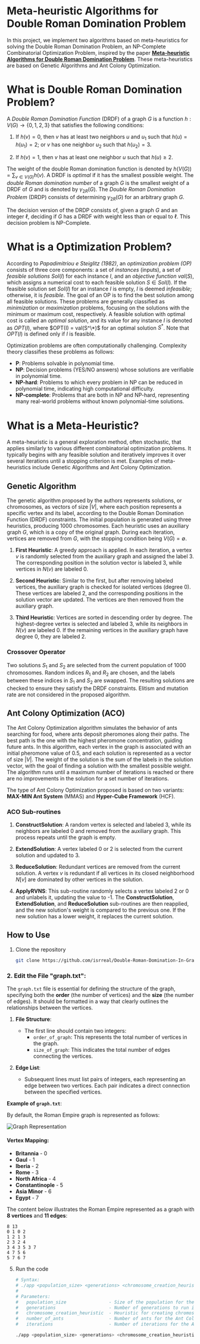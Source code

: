 # Meta-heuristic Algorithms for Double Roman Domination Problem

In this project, we implement two algorithms based on meta-heuristics for solving the Double Roman Domination Problem, an NP-Complete Combinatorial Optimization Problem, inspired by the paper [**Meta-heuristic Algorithms for Double Roman Domination Problem**](https://doi.org/10.1016/j.asoc.2024.111306). These meta-heuristics are based on Genetic Algorithms and Ant Colony Optimization.

# What is Double Roman Domination Problem?

A *Double Roman Domination Function* (DRDF) of a graph $G$ is a function $h: V(G) \rightarrow \{0, 1, 2, 3\}$ that satisfies the following conditions:

1. If $h(v) = 0$, then $v$ has at least two neighbors $u$ and $u_1$ such that $h(u) = h(u_1) = 2$; or $v$ has one neighbor $u_2$ such that $h(u_2) = 3$.

2. If $h(v) = 1$, then $v$ has at least one neighbor $u$ such that $h(u) \geq 2$.

The weight of the double Roman domination function is denoted by $h(V(G)) = \sum_{v \in V(G)} h(v)$. A DRDF is *optimal* if it has the smallest possible weight. The *double Roman domination number* of a graph $G$ is the smallest weight of a DRDF of $G$ and is denoted by $\gamma_{2R}(G)$. The *Double Roman Domination Problem* (DRDP) consists of determining $\gamma_{2R}(G)$ for an arbitrary graph $G$.

The decision version of the DRDP consists of, given a graph $G$ and an integer $\ell$, deciding if $G$ has a DRDF with weight less than or equal to $\ell$. This decision problem is NP-Complete.

# What is a Optimization Problem?

According to *Papadimitriou e Steiglitz (1982)*, an *optimization problem (OP)* consists of three core components: a set of *instances* (inputs), a set of *feasible solutions* $Sol(I)$ for each instance $I$, and an *objective function* $val(S)$, which assigns a numerical cost to each feasible solution $S \in Sol(I)$. If the feasible solution set $Sol(I)$ for an instance $I$ is empty, $I$ is deemed *infeasible*; otherwise, it is *feasible*. The goal of an OP is to find the best solution among all feasible solutions. These problems are generally classified as *minimization* or *maximization* problems, focusing on the solutions with the minimum or maximum cost, respectively. A feasible solution with optimal cost is called an *optimal solution*, and its value for any instance $I$ is denoted as $OPT(I)$, where $OPT(I) = val(S^\*)$ for an optimal solution $S^*$. Note that $OPT(I)$ is defined only if $I$ is feasible.

Optimization problems are often computationally challenging. Complexity theory classifies these problems as follows:

- **P**: Problems solvable in polynomial time.
- **NP**: Decision problems (YES/NO answers) whose solutions are verifiable in polynomial time.
- **NP-hard**: Problems to which every problem in NP can be reduced in polynomial time, indicating high computational difficulty.
- **NP-complete**: Problems that are both in NP and NP-hard, representing many real-world problems without known polynomial-time solutions.

# What is a Meta-Heuristic?
A meta-heuristic is a general exploration method, often stochastic, that applies similarly to various different combinatorial optimization problems. It typically begins with any feasible solution and iteratively improves it over several iterations until a stopping criterion is met. Examples of meta-heuristics include Genetic Algorithms and Ant Colony Optimization.


## Genetic Algorithm

The genetic algorithm proposed by the authors represents solutions, or chromosomes, as vectors of size $|V|$, where each position represents a specific vertex and its label, according to the Double Roman Domination Function (DRDF) constraints. The initial population is generated using three heuristics, producing 1000 chromosomes. Each heuristic uses an auxiliary graph $G$, which is a copy of the original graph. During each iteration, vertices are removed from $G$, with the stopping condition being $V(G) = \emptyset$.

1. **First Heuristic**: A greedy approach is applied. In each iteration, a vertex $v$ is randomly selected from the auxiliary graph and assigned the label 3. The corresponding position in the solution vector is labeled 3, while vertices in $N(v)$ are labeled 0.
   
2. **Second Heuristic**: Similar to the first, but after removing labeled vertices, the auxiliary graph is checked for isolated vertices (degree 0). These vertices are labeled 2, and the corresponding positions in the solution vector are updated. The vertices are then removed from the auxiliary graph.

3. **Third Heuristic**: Vertices are sorted in descending order by degree. The highest-degree vertex is selected and labeled 3, while its neighbors in $N(v)$ are labeled 0. If the remaining vertices in the auxiliary graph have degree 0, they are labeled 2.

### Crossover Operator

Two solutions $S_1$ and $S_2$ are selected from the current population of 1000 chromosomes. Random indices $R_1$ and $R_2$ are chosen, and the labels between these indices in $S_1$ and $S_2$ are swapped. The resulting solutions are checked to ensure they satisfy the DRDF constraints. Elitism and mutation rate are not considered in the proposed algorithm.

## Ant Colony Optimization (ACO)

The Ant Colony Optimization algorithm simulates the behavior of ants searching for food, where ants deposit pheromones along their paths. The best path is the one with the highest pheromone concentration, guiding future ants. In this algorithm, each vertex in the graph is associated with an initial pheromone value of 0.5, and each solution is represented as a vector of size $|V|$. The weight of the solution is the sum of the labels in the solution vector, with the goal of finding a solution with the smallest possible weight. The algorithm runs until a maximum number of iterations is reached or there are no improvements in the solution for a set number of iterations.

The type of Ant Colony Optimization proposed is based on two variants: **MAX-MIN Ant System** (MMAS) and **Hyper-Cube Framework** (HCF).

### ACO Sub-routines

1. **ConstructSolution**: A random vertex is selected and labeled 3, while its neighbors are labeled 0 and removed from the auxiliary graph. This process repeats until the graph is empty.

2. **ExtendSolution**: A vertex labeled 0 or 2 is selected from the current solution and updated to 3.

3. **ReduceSolution**: Redundant vertices are removed from the current solution. A vertex $v$ is redundant if all vertices in its closed neighborhood $N[v]$ are dominated by other vertices in the solution.

4. **ApplyRVNS**: This sub-routine randomly selects a vertex labeled 2 or 0 and unlabels it, updating the value to -1. The **ConstructSolution**, **ExtendSolution**, and **ReduceSolution** sub-routines are then reapplied, and the new solution's weight is compared to the previous one. If the new solution has a lower weight, it replaces the current solution.



## How to Use

1. Clone the repository
   ```bash
   git clone https://github.com/isrreal/Double-Roman-Domination-In-Graphs-meta-heuristics.git
### 2. Edit the File "graph.txt":

The `graph.txt` file is essential for defining the structure of the graph, specifying both the **order** (the number of vertices) and the **size** (the number of edges). It should be formatted in a way that clearly outlines the relationships between the vertices.

1. **File Structure**:
   - The first line should contain two integers:
     - `order_of_graph`: This represents the total number of vertices in the graph.
     - `size_of_graph`: This indicates the total number of edges connecting the vertices.
   
2. **Edge List**:
   - Subsequent lines must list pairs of integers, each representing an edge between two vertices. Each pair indicates a direct connection between the specified vertices.

**Example of `graph.txt`**:

By default, the Roman Empire graph is represented as follows:

![Graph Representation](https://github.com/user-attachments/assets/d7ec6492-6090-4e5a-8173-01f1ace57b5a)

#### Vertex Mapping:
- **Britannia** - 0
- **Gaul** - 1
- **Iberia** - 2
- **Rome** - 3
- **North Africa** - 4
- **Constantinople** - 5
- **Asia Minor** - 6
- **Egypt** - 7

The content below illustrates the Roman Empire represented as a graph with **8 vertices** and **11 edges**:

```plaintext
8 13
0 1 0 2
1 2 1 3
2 3 2 4 
3 4 3 5 3 7
4 7 5 6
5 7 6 7
```
   
5. Run the code
   ```bash
   # Syntax:
   # ./app <population_size> <generations> <chromosome_creation_heuristic> <number_of_ants> <iterations>
   #
   # Parameters:
   #   population_size                - Size of the population for the Genetic Algorithm
   #   generations                    - Number of generations to run in the Genetic Algorithm
   #   chromosome_creation_heuristic  - Heuristic for creating chromosomes [1, 2, or 3]. Default is 1.
   #   number_of_ants                 - Number of ants for the Ant Colony Optimization (ACO)
   #   iterations                     - Number of iterations for the ACO

   ./app <population_size> <generations> <chromosome_creation_heuristic> <number_of_ants> <iterations>

